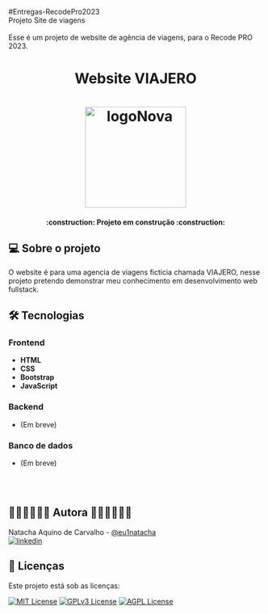 #Entregas-RecodePro2023
<br>
Projeto Site de viagens
<br><br>
Esse é um projeto de website de agência de viagens, para o Recode PRO 2023.

<h1 align="center"> Website VIAJERO </H1>

<h1 align="center">
      <img alt="logoNova" title="NOVA" src="https://github.com/eu1natacha/RecodePro2023/blob/main/Modulo2/PrototipoSite/img/logoteste.png" width="200vw"/>
</h1>

<h4 align="center"> :construction: Projeto em construção :construction: </h4>

## 💻 Sobre o projeto
O website é para uma agencia de viagens ficticia chamada VIAJERO, nesse projeto pretendo demonstrar meu conhecimento em desenvolvimento web fullstack.

## 🛠 Tecnologias

### **Frontend** 
-   **HTML**
-   **CSS**
-   **Bootstrap**
-   **JavaScript**

### **Backend** 
-  (Em breve)

### **Banco de dados** 
- (Em breve)

<br><br>

 ## 👩🏽‍💻👩🏽‍💻 Autora 👨🏽‍💻👩🏽‍💻

Natacha Aquino de Carvalho - [@eu1natacha](https://www.github.com/eu1natacha)
<br>
[![linkedin](https://img.shields.io/badge/linkedin-0A66C2?style=for-the-badge&logo=linkedin&logoColor=white)](https://www.linkedin.com/in/natacha-carvalho)

## 📜 Licenças

Este projeto está sob as licenças:

[![MIT License](https://img.shields.io/badge/License-MIT-green.svg)](https://choosealicense.com/licenses/mit/)
[![GPLv3 License](https://img.shields.io/badge/License-GPL%20v3-yellow.svg)](https://opensource.org/licenses/)
[![AGPL License](https://img.shields.io/badge/license-AGPL-blue.svg)](http://www.gnu.org/licenses/agpl-3.0)

